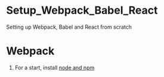 # Setup_Webpack_Babel_React
Setting up Webpack, Babel and React from scratch
# Webpack
1) For a start, install [node and npm](https://nodejs.org/en/.)
